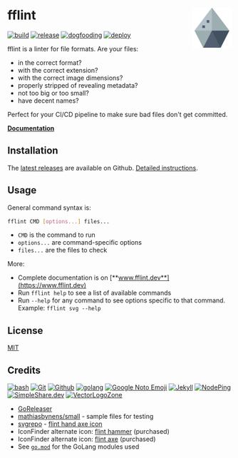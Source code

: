 # fflint [<img alt="fflint logo" src="docs/favicon.svg" height="90" align="right" />](https://www.fflint.dev/)

[![build](https://github.com/FileFormatInfo/fflint/actions/workflows/build.yaml/badge.svg)](https://github.com/FileFormatInfo/fflint/actions/workflows/build.yaml)
[![release](https://github.com/FileFormatInfo/fflint/actions/workflows/release.yaml/badge.svg)](https://github.com/FileFormatInfo/fflint/actions/workflows/release.yaml)
[![dogfooding](https://github.com/FileFormatInfo/fflint/actions/workflows/dogfooding.yaml/badge.svg)](https://github.com/FileFormatInfo/fflint/actions/workflows/dogfooding.yaml)
[![deploy](https://github.com/FileFormatInfo/fflint/actions/workflows/gcr-deploy.yaml/badge.svg)](https://github.com/FileFormatInfo/fflint/actions/workflows/gcr-deploy.yaml)

fflint is a linter for file formats. Are your files:
* in the correct format?
* with the correct extension?
* with the correct image dimensions?
* properly stripped of revealing metadata?
* not too big or too small?
* have decent names?

Perfect for your CI/CD pipeline to make sure bad files don't get committed.

[**Documentation**](https://www.fflint.dev/)

## Installation

The [latest releases](https://github.com/FileFormatInfo/fflint/releases/latest) are available on Github. [Detailed instructions](https://www.fflint.dev/install.html).

## Usage

General command syntax is:

```bash
fflint CMD [options...] files...
```

* `CMD` is the command to run
* `options...` are command-specific options
* `files...` are the files to check

More:
* Complete documentation is on [**www.fflint.dev**](https://www.fflint.dev)
* Run `fflint help` to see a list of available commands
* Run `--help` for any command to see options specific to that command.  Example: `fflint svg --help`

## License

[MIT](LICENSE.txt)

## Credits

[![bash](https://www.vectorlogo.zone/logos/gnu_bash/gnu_bash-ar21.svg)](https://www.gnu.org/software/bash/ "Scripting")
[![Git](https://www.vectorlogo.zone/logos/git-scm/git-scm-ar21.svg)](https://git-scm.com/ "Version control")
[![Github](https://www.vectorlogo.zone/logos/github/github-ar21.svg)](https://github.com/ "Code hosting")
[![golang](https://www.vectorlogo.zone/logos/golang/golang-ar21.svg)](https://golang.org/ "Programming language")
[![Google Noto Emoji](https://www.vectorlogo.zone/logos/google/google-ar21.svg)](https://github.com/googlefonts/noto-emoji/blob/5628587386c78161f87aa2ca9ddee37c2e8ea212/svg/emoji_u1f9a1.svg "Logo")
[![Jekyll](https://www.vectorlogo.zone/logos/jekyllrb/jekyllrb-ar21.svg)](https://www.jekyllrb.com/ "Website")
[![NodePing](https://www.vectorlogo.zone/logos/nodeping/nodeping-ar21.svg)](https://nodeping.com?rid=201109281250J5K3P "Uptime monitoring")
[![SimpleShare.dev](https://www.vectorlogo.zone/logos/simplesharedev/simplesharedev-ar21.svg)](http://simpleshare.dev/ "Privacy-friendly sharing links")
[![VectorLogoZone](https://www.vectorlogo.zone/logos/vectorlogozone/vectorlogozone-ar21.svg)](https://www.vectorlogo.zone/ "Logos")

* [GoReleaser](https://goreleaser.com/)
* [mathiasbynens/small](https://github.com/mathiasbynens/small) - sample files for testing
* [svgrepo](https:svgrepo.com) - [flint hand axe icon](https://www.svgrepo.com/svg/156483/hand-axe)
* IconFinder alternate icon: [flint hammer](https://www.iconfinder.com/icons/3286710/caveman_flint_hammer_prehistoric_stone_tribal_weapon_icon) (purchased)
* IconFinder alternate icon: [flint axe](https://www.iconfinder.com/icons/11293805/stone_weapon_age_ancient_ax_icon) (purchased)
* See [`go.mod`](https://github.com/FileFormatInfo/fflint/blob/main/go.mod) for the GoLang modules used
